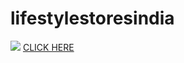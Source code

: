 # lifestylestoresindia

<img src="https://tse2.mm.bing.net/th?id=OIP.nonrEuEKi8LblGjf8iK-aQHaC1&pid=Api&P=0&w=475&h=181">
<a href="https://shanmukatonangi.github.io/lifestylestoresindia/">CLICK HERE<a/>
